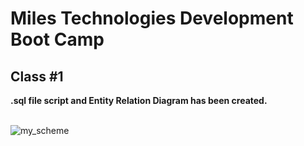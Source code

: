 # Miles Technologies Development Boot Camp
## Class #1

**.sql file script and Entity Relation Diagram has been created.**
<br>
<br>

![my_scheme](https://user-images.githubusercontent.com/49266473/104472133-36820480-55ee-11eb-86cb-7f2f2fe5529d.png)

